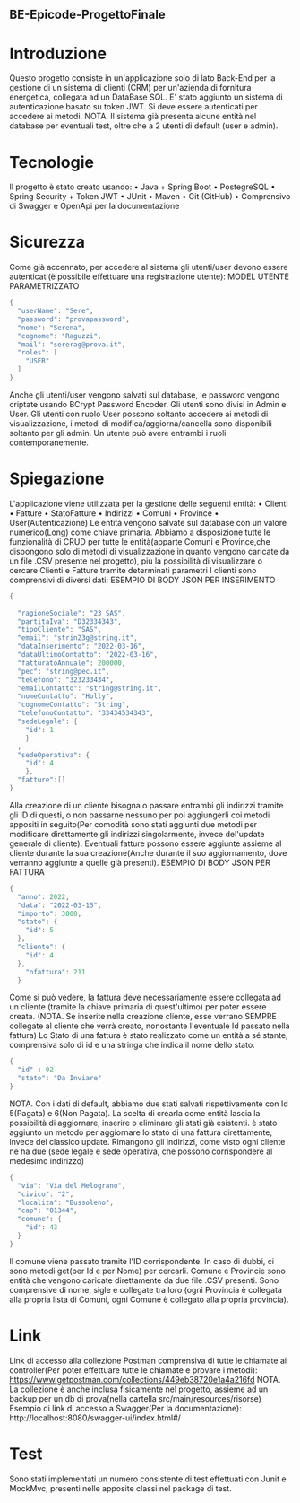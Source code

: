 ## BE-Epicode-ProgettoFinale

# Introduzione
Questo progetto consiste in un'applicazione solo di lato Back-End per la gestione di un sistema di clienti (CRM) per un'azienda di fornitura energetica, collegata ad un DataBase SQL.
E' stato aggiunto un sistema di autenticazione basato su token JWT. Si deve essere autenticati per accedere ai metodi. NOTA. Il sistema già presenta alcune entità nel database per eventuali test, oltre che a 2 utenti di default (user e admin).
# Tecnologie
Il progetto è stato creato usando:
•	Java + Spring Boot
•	PostegreSQL
•	Spring Security + Token JWT
•	JUnit
•	Maven
•	Git (GitHub)
•	Comprensivo di Swagger e OpenApi per la documentazione
# Sicurezza
Come già accennato, per accedere al sistema gli utenti/user devono essere autenticati(è possibile effettuare una registrazione utente):
MODEL UTENTE PARAMETRIZZATO
``` java
{
  "userName": "Sere",
  "password": "provapassword",
  "nome": "Serena",
  "cognome": "Raguzzi",
  "mail": "sererag@prova.it",
  "roles": [
    "USER"
  ]
}
```

Anche gli utenti/user vengono salvati sul database, le password vengono criptate usando BCrypt Password Encoder.
Gli utenti sono divisi in Admin e User. Gli utenti con ruolo User possono soltanto accedere ai metodi di visualizzazione, i metodi di modifica/aggiorna/cancella sono disponibili soltanto per gli admin. Un utente può avere entrambi i ruoli contemporanemente.
# Spiegazione
L'applicazione viene utilizzata per la gestione delle seguenti entità:
•	Clienti
•	Fatture
•	StatoFatture
•	Indirizzi
•	Comuni
•	Province
•	User(Autenticazione)
Le entità vengono salvate sul database con un valore numerico(Long) come chiave primaria.
Abbiamo a disposizione tutte le funzionalità di CRUD per tutte le entità(apparte Comuni e Province,che dispongono solo di metodi di visualizzazione in quanto vengono caricate da un file .CSV presente nel progetto), più la possibilità di visualizzare o cercare Clienti e Fatture tramite determinati parametri
I clienti sono comprensivi di diversi dati:
ESEMPIO DI BODY JSON PER INSERIMENTO
``` java
{
   
  "ragioneSociale": "23 SAS",
  "partitaIva": "D32334343",
  "tipoCliente": "SAS",
  "email": "strin23g@string.it",
  "dataInserimento": "2022-03-16",
  "dataUltimoContatto": "2022-03-16",
  "fatturatoAnnuale": 200000,
  "pec": "string@pec.it",
  "telefono": "323233434",
  "emailContatto": "string@string.it",
  "nomeContatto": "Holly",
  "cognomeContatto": "String",
  "telefonoContatto": "33434534343",
  "sedeLegale": {
    "id": 1
    }
  ,
  "sedeOperativa": {
    "id": 4
    },
  "fatture":[]
}
```
Alla creazione di un cliente bisogna o passare entrambi gli indirizzi tramite gli ID di questi, o non passarne nessuno per poi aggiungerli coi metodi appositi in seguito(Per comodità sono stati aggiunti due metodi per modificare direttamente gli indirizzi singolarmente, invece del'update generale di cliente).
Eventuali fatture possono essere aggiunte assieme al cliente durante la sua creazione(Anche durante il suo aggiornamento, dove verranno aggiunte a quelle già presenti).
ESEMPIO DI BODY JSON PER FATTURA
``` java
{
  "anno": 2022,
  "data": "2022-03-15",
  "importo": 3000,
  "stato": {
    "id": 5
  },
  "cliente": {
    "id": 4
  },
    "nfattura": 211
  }
  ```
Come si può vedere, la fattura deve necessariamente essere collegata ad un cliente (tramite la chiave primaria di quest'ultimo) per poter essere creata.
(NOTA. Se inserite nella creazione cliente, esse verrano SEMPRE collegate al cliente che verrà creato, nonostante l'eventuale Id passato nella fattura)
Lo Stato di una fattura è stato realizzato come un entità a sé stante, comprensiva solo di id e una stringa che indica il nome dello stato.
``` java
{
  "id" : 02
  "stato": "Da Inviare"
}
```
NOTA. Con i dati di default, abbiamo due stati salvati rispettivamente con Id 5(Pagata) e 6(Non Pagata). La scelta di crearla come entità lascia la possibilità di aggiornare, inserire o eliminare gli stati già esistenti. è stato aggiunto un metodo per aggiornare lo stato di una fattura direttamente, invece del classico update.
Rimangono gli indirizzi, come visto ogni cliente ne ha due (sede legale e sede operativa, che possono corrispondere al medesimo indirizzo)
``` java
{
  "via": "Via del Melograno",
  "civico": "2",
  "localita": "Bussoleno",
  "cap": "01344",
  "comune": {
    "id": 43
  }
}
```
Il comune viene passato tramite l'ID corrispondente. In caso di dubbi, ci sono metodi get(per Id e per Nome) per cercarli.
Comune e Provincie sono entità che vengono caricate direttamente da due file .CSV presenti. Sono comprensive di nome, sigle e collegate tra loro (ogni Provincia è collegata alla propria lista di Comuni, ogni Comune è collegato alla propria provincia).
# Link
Link di accesso alla collezione Postman comprensiva di tutte le chiamate ai controller(Per poter effettuare tutte le chiamate e provare i metodi): https://www.getpostman.com/collections/449eb38720e1a4a216fd
NOTA. La collezione è anche inclusa fisicamente nel progetto, assieme ad un backup per un db di prova(nella cartella src/main/resources/risorse)
Esempio di link di accesso a Swagger(Per la documentazione): http://localhost:8080/swagger-ui/index.html#/
# Test
Sono stati implementati un numero consistente di test effettuati con Junit e MockMvc, presenti nelle apposite classi nel package di test.
